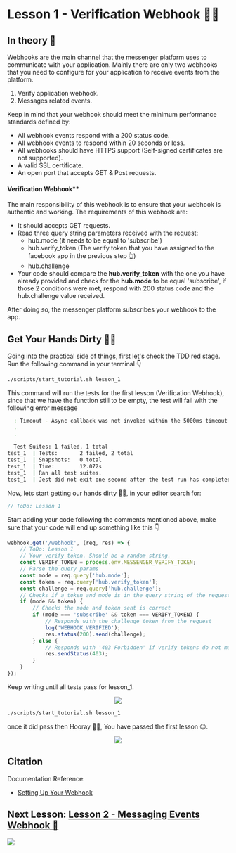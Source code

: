 # Lesson 1 - Verification Webhook 👮‍♂️

## In theory 📖

Webhooks are the main channel that the messenger platform uses to communicate with your application. Mainly there are only two webhooks that you need to configure for your application to receive events from the platform.

1. Verify application webhook.
2. Messages related events.

Keep in mind that your webhook should meet the minimum performance standards defined by:

-   All webhook events respond with a 200 status code.
-   All webhook events to respond within 20 seconds or less.
-   All webhooks should have HTTPS support (Self-signed certificates are not supported).
-   A valid SSL certificate.
-   An open port that accepts GET & Post requests.

#### Verification Webhook\*\*

The main responsibility of this webhook is to ensure that your webhook is authentic and working. The requirements of this webhook are:

-   It should accepts GET requests.
-   Read three query string parameters received with the request:
    -   hub.mode (it needs to be equal to 'subscribe')
    -   hub.verify_token (The verify token that you have assigned to the facebook app in the previous step 👆)
    -   hub.challenge
-   Your code should compare the **hub.verify_token** with the one you have already provided and check for the **hub.mode** to be equal 'subscribe', if those 2 conditions were met, respond with 200 status code and the hub.challenge value received.

After doing so, the messenger platform subscribes your webhook to the app.

## Get Your Hands Dirty 👩‍💻

Going into the practical side of things, first let's check the TDD red stage. Run the following command in your terminal 👇

```sh
./scripts/start_tutorial.sh lesson_1
```

This command will run the tests for the first lesson (Verification Webhook), since that we have the function still to be empty, the test will fail with the following error message

```sh
  : Timeout - Async callback was not invoked within the 5000ms timeout specified by jest.setTimeout.Timeout - Async callback was not invoked within the 5000ms timeout specified by jest.setTimeout.Error:
  .
  .
  .
  Test Suites: 1 failed, 1 total
test_1  | Tests:       2 failed, 2 total
test_1  | Snapshots:   0 total
test_1  | Time:        12.072s
test_1  | Ran all test suites.
test_1  | Jest did not exit one second after the test run has completed.
```

Now, lets start getting our hands dirty 👩‍💻, in your editor search for:

```javascript
// ToDo: Lesson 1
```

Start adding your code following the comments mentioned above, make sure that your code will end up something like this 👇

```javascript
webhook.get('/webhook', (req, res) => {
    // ToDo: Lesson 1
    // Your verify token. Should be a random string.
    const VERIFY_TOKEN = process.env.MESSENGER_VERIFY_TOKEN;
    // Parse the query params
    const mode = req.query['hub.mode'];
    const token = req.query['hub.verify_token'];
    const challenge = req.query['hub.challenge'];
    // Checks if a token and mode is in the query string of the request
    if (mode && token) {
        // Checks the mode and token sent is correct
        if (mode === 'subscribe' && token === VERIFY_TOKEN) {
            // Responds with the challenge token from the request
            log('WEBHOOK_VERIFIED');
            res.status(200).send(challenge);
        } else {
            // Responds with '403 Forbidden' if verify tokens do not match
            res.sendStatus(403);
        }
    }
});
```

Keep writing until all tests pass for lesson_1.

<p align="center">
  <img src="https://media.giphy.com/media/l0Iy88cWKqBeBN92o/giphy.gif" />
</p>

```sh
./scripts/start_tutorial.sh lesson_1
```

once it did pass then Hooray 🎉🥳, You have passed the first lesson 😉.

<p align="center">
  <img src="https://media.giphy.com/media/zCln43mMti1UI/giphy.gif" />
</p>

## Citation

Documentation Reference:

-   [Setting Up Your Webhook](https://developers.facebook.com/docs/messenger-platform/getting-started/webhook-setup)

## Next Lesson: [Lesson 2 - Messaging Events Webhook 💬](Lesson_2.md)

[<img src="https://img.shields.io/badge/@_mluay%20-%231DA1F2.svg?&style=for-the-badge&logo=Twitter&logoColor=white"/>](https://twitter.com/_mluay)
